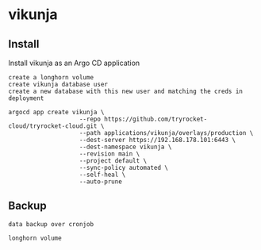 # vikunja

## Install

Install vikunja as an Argo CD application

    create a longhorn volume
    create vikunja database user 
    create a new database with this new user and matching the creds in deployment

    argocd app create vikunja \
                        --repo https://github.com/tryrocket-cloud/tryrocket-cloud.git \
                        --path applications/vikunja/overlays/production \
                        --dest-server https://192.168.178.101:6443 \
                        --dest-namespace vikunja \
                        --revision main \
                        --project default \
                        --sync-policy automated \
                        --self-heal \
                        --auto-prune

## Backup

    data backup over cronjob

    longhorn volume
